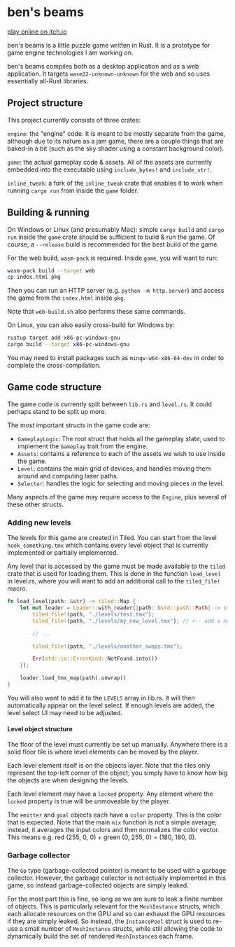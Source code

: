 # ben's beams

[play online on itch.io](https://some-games-by-bee.itch.io/bens-beams)

ben's beams is a little puzzle game written in Rust. It is a prototype for 
game engine technologies I am working on.

ben's beams compiles both as a desktop application and as a web application.
It targets `wasm32-unknown-unknown` for the web and so uses essentially all-Rust
libraries.

## Project structure

This project currently consists of three crates:

`engine`: the "engine" code. It is meant to be mostly separate from the game,
although due to its nature as a jam game, there are a couple things that are
baked-in a bit (such as the sky shader using a constant background color).

`game`: the actual gameplay code & assets. All of the assets are currently
embedded into the executable using `include_bytes!` and `include_str!`.

`inline_tweak`: a fork of the `inline_tweak` crate that enables it to work when
running `cargo run` from inside the `game` folder.

## Building & running

On Windows or Linux (and presumably Mac): simple `cargo build` and `cargo run`
inside the `game` crate should be sufficient to build & run the game. Of course,
a `--release` build is recommended for the best build of the game.

For the web build, `wasm-pack` is required. Inside `game`, you will want to
run:
```bash
wasm-pack build --target web
cp index.html pkg
```
Then you can run an HTTP server (e.g. `python -m http.server`) and access the
game from the `index.html` inside `pkg`.

Note that `web-build.sh` also performs these same commands.

On Linux, you can also easily cross-build for Windows by:
```bash
rustup target add x86-pc-windows-gnu
cargo build --target x86-pc-windows-gnu
```

You may need to install packages such as `mingw-w64-x86-64-dev` in order to 
complete the cross-compilation.

## Game code structure

The game code is currently split between `lib.rs` and `level.rs`. It could
perhaps stand to be split up more.

The most important structs in the game code are:
- `GameplayLogic`: The root struct that holds all the gameplay state, used to
  implement the `Gameplay` trait from the engine.
- `Assets`: contains a reference to each of the assets we wish to use inside
  the game. 
- `Level`: contains the main grid of devices, and handles moving them around
  and computing laser paths.
- `Selector`: handles the logic for selecting and moving pieces in the level.

Many aspects of the game may require access to the `Engine`, plus several of
these other structs.

### Adding new levels

The levels for this game are created in Tiled. You can start from the level 
`hook_something.tmx` which contains every level object that is currently
implemented or partially implemented.

Any level that is accessed by the game must be made available to the `tiled`
crate that is used for loading them. This is done in the function `load_level`
in level.rs, where you will want to add an additional call to the `tiled_file!`
macro.

```rust
fn load_level(path: &str) -> tiled::Map {
    let mut loader = Loader::with_reader(|path: &std::path::Path| -> std::io::Result<_> {
        tiled_file!(path, "./levels/test.tmx");
        tiled_file!(path, "./levels/my_new_level.tmx"); // <-- add a new line!

        // ...

        tiled_file!(path, "./levels/another_swaps.tmx");

        Err(std::io::ErrorKind::NotFound.into())
    });

    loader.load_tmx_map(path).unwrap()
}
```

You will also want to add it to the `LEVELS` array in lib.rs. It will then
automatically appear on the level select. If enough levels are added, the level
select UI may need to be adjusted.

#### Level object structure

The floor of the level must currently be set up manually. Anywhere there is a
solid floor tile is where level elements can be moved by the player.

Each level element itself is on the objects layer. Note that the tiles only
represent the top-left corner of the object; you simply have to know how big
the objects are when designing the levels.

Each level element may have a `locked` property. Any element where the `locked`
property is true will be unmoveable by the player.

The `emitter` and `goal` objects each have a `color` property. This is the color
that is expected. Note that the main `mix` function is not a simple average;
instead, it averages the input colors and then normalizes the color vector.
This means e.g. red (255, 0, 0) + green (0, 255, 0) = (180, 180, 0).

### Garbage collector

The `Gp` type (garbage-collected pointer) is meant to be used with a garbage
collector. However, the garbage collector is not actually implemented in this
game, so instead garbage-collected objects are simply leaked.

For the most part this is fine, so long as we are sure to leak a finite number
of objects. This is particularly relevant for the `MeshInstance` structs, which
each allocate resources on the GPU and so can exhaust the GPU resources if they
are simply leaked. So instead, the `InstancePool` struct is used to re-use a
small number of `MeshInstance` structs, while still allowing the code to
dynamically build the set of rendered `MeshInstance`s each frame.

